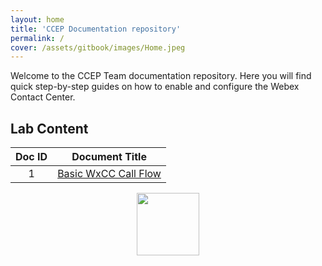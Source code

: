 ```yaml
---
layout: home
title: 'CCEP Documentation repository'
permalink: /
cover: /assets/gitbook/images/Home.jpeg
---
```



Welcome to the CCEP Team documentation repository. Here you will find quick step-by-step guides on how to enable and configure the Webex Contact Center.


## Lab Content

| Doc ID |                      Document Title                         | 
|:------:|:-----------------------------------------------------------:|
| 1 | [Basic WxCC Call Flow](/pages/BasicFlow/) |



<center><img src="/assets/gitbook/images/webex.png" width="100"></center>

